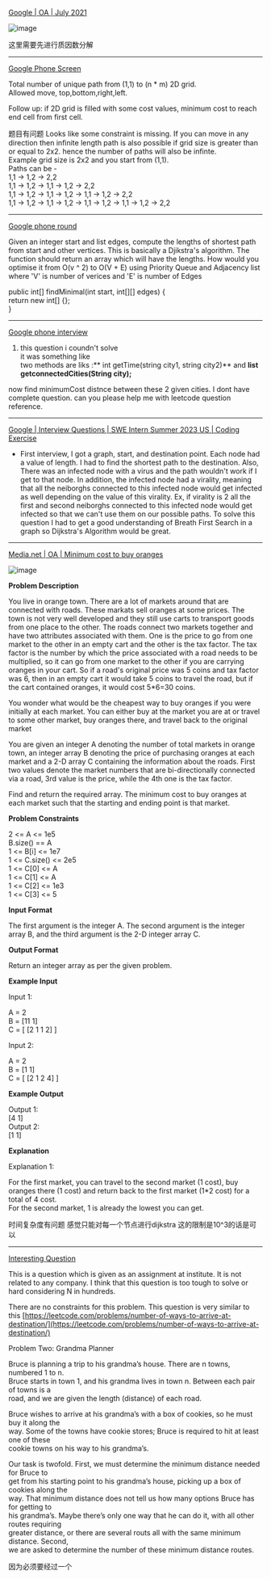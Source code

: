 


[Google | OA | July 2021](https://leetcode.com/discuss/interview-question/1359174/Google-or-OA-or-July-2021)

![image](https://assets.leetcode.com/users/images/a6095eb4-e6f1-4b35-81c0-d9216b6e67c8_1627123260.9641178.jpeg)

这里需要先进行质因数分解

-----

[Google Phone Screen](https://leetcode.com/discuss/interview-question/1225209/Google-Phone-Screen)

Total number of unique path from (1,1) to (n * m) 2D grid.  
Allowed move, top,bottom,right,left.

Follow up: if 2D grid is filled with some cost values, minimum cost to reach end cell from first cell.

题目有问题
Looks like some constraint is missing. If you can move in any direction then infinite length path is also possible if grid size is greater than or equal to 2x2. hence the number of paths will also be infinte.  
Example grid size is 2x2 and you start from (1,1).  
Paths can be -  
1,1 -> 1,2 -> 2,2  
1,1 -> 1,2 -> 1,1 -> 1,2 -> 2,2  
1,1 -> 1,2 -> 1,1 -> 1,2 -> 1,1 -> 1,2 -> 2,2  
1,1 -> 1,2 -> 1,1 -> 1,2 -> 1,1 -> 1,2 -> 1,1 -> 1,2 -> 2,2

---------

[Google phone round](https://leetcode.com/discuss/interview-question/1107192/Google-phone-round)

Given an integer start and list edges, compute the lengths of shortest path from start and other vertices. This is basically a Djikstra's algorithm. The function should return an array which will have the lengths. How would you optimise it from O(v ^ 2) to O(V + E) using Priority Queue and Adjacency list where 'V' is number of verices and 'E' is number of Edges

public int[] findMinimal(int start, int[][] edges) {  
return new int[] {};  
}

------------

[Google phone interview](https://leetcode.com/discuss/interview-question/815580/Google-phone-interview)

1.  this question i coundn't solve  
    it was something like  
    two methods are liks :** int getTime(string city1, string city2)** and  **list getconnectedCities(String city);**

now find minimumCost distnce between these 2 given cities. I dont have complete question. can you please help me with leetcode question reference.

-----------

[Google | Interview Questions | SWE Intern Summer 2023 US | Coding Exercise](https://leetcode.com/discuss/interview-question/2707370/Google-or-Interview-Questions-or-SWE-Intern-Summer-2023-US-or-Coding-Exercise)

-   First interview, I got a graph, start, and destination point. Each node had a value of length. I had to find the shortest path to the destination. Also, There was an infected node with a virus and the path wouldn't work if I get to that node. In addition, the infected node had a virality, meaning that all the neiborghs connected to this infected node would get infected as well depending on the value of this virality. Ex, if virality is 2 all the first and second neiborghs connected to this infected node would get infected so that we can't use them on our possible paths. To solve this question I had to get a good understanding of Breath First Search in a graph so Dijkstra's Algorithm would be great.

---------

[Media.net | OA | Minimum cost to buy oranges](https://leetcode.com/discuss/interview-question/1463104/Media.net-or-OA-or-Minimum-cost-to-buy-oranges)

![image](https://assets.leetcode.com/users/images/96c685b2-9eb3-4f94-9d27-2c6cbbe1ceca_1664476876.0734234.png)

**Problem Description**

You live in orange town. There are a lot of markets around that are connected with roads. These markats sell oranges at some prices. The town is not very well developed and they still use carts to transport goods from one place to the other. The roads connect two markets together and have two attributes associated with them. One is the price to go from one market to the other in an empty cart and the other is the tax factor. The tax factor is the number by which the price associated with a road needs to be multiplied, so it can go from one market to the other if you are carrying oranges in your cart. So if a road's original price was 5 coins and tax factor was 6, then in an empty cart it would take 5 coins to travel the road, but if the cart contained oranges, it would cost 5*6=30 coins.

You wonder what would be the cheapest way to buy oranges if you were initially at each market. You can either buy at the market you are at or travel to some other market, buy oranges there, and travel back to the original market

You are given an integer A denoting the number of total markets in orange town, an integer array B denoting the price of purchasing oranges at each market and a 2-D array C containing the information about the roads. First two values denote the market numbers that are bi-directionally connected via a road, 3rd value is the price, while the 4th one is the tax factor.

Find and return the required array. The minimum cost to buy oranges at each market such that the starting and ending point is that market.

**Problem Constraints**

2 <= A <= 1e5  
B.size() == A  
1 <= B[i] <= 1e7  
1 <= C.size() <= 2e5  
1 <= C[0] <= A  
1 <= C[1] <= A  
1 <= C[2] <= 1e3  
1 <= C[3] <= 5

**Input Format**

The first argument is the integer A. The second argument is the integer array B, and the third argument is the 2-D integer array C.

**Output Format**

Return an integer array as per the given problem.

**Example Input**

Input 1:

A = 2  
B = [11 1]  
C = [ [2 1 1 2] ]

Input 2:

A = 2  
B = [1 1]  
C = [ [2 1 2 4] ]

**Example Output**

Output 1:  
[4 1]  
Output 2:  
[1 1]

**Explanation**

Explanation 1:

For the first market, you can travel to the second market (1 cost), buy oranges there (1 cost) and return back to the first market (1*2 cost) for a total of 4 cost.  
For the second market, 1 is already the lowest you can get.

时间复杂度有问题 感觉只能对每一个节点进行dijkstra 这的限制是10^3的话是可以

----

[Interesting Question](https://leetcode.com/discuss/interview-question/2839991/Interesting-Question)

This is a question which is given as an assignment at institute. It is not related to any company. I think that this question is too tough to solve or hard considering N in hundreds.

There are no constraints for this problem. This question is very similar to this  [https://leetcode.com/problems/number-of-ways-to-arrive-at-destination/](https://leetcode.com/problems/number-of-ways-to-arrive-at-destination/)

Problem Two: Grandma Planner

Bruce is planning a trip to his grandma’s house. There are n towns, numbered 1 to n.  
Bruce starts in town 1, and his grandma lives in town n. Between each pair of towns is a  
road, and we are given the length (distance) of each road.

Bruce wishes to arrive at his grandma’s with a box of cookies, so he must buy it along the  
way. Some of the towns have cookie stores; Bruce is required to hit at least one of these  
cookie towns on his way to his grandma’s.

Our task is twofold. First, we must determine the minimum distance needed for Bruce to  
get from his starting point to his grandma’s house, picking up a box of cookies along the  
way. That minimum distance does not tell us how many options Bruce has for getting to  
his grandma’s. Maybe there’s only one way that he can do it, with all other routes requiring  
greater distance, or there are several routs all with the same minimum distance. Second,  
we are asked to determine the number of these minimum distance routes.

因为必须要经过一个

<!--stackedit_data:
eyJoaXN0b3J5IjpbNDk5NzgwNjgzLC0xMjQ2NDEyNjIyLDE3NT
M3MTEzMTAsMTc2MzIyNzIyOCwtOTM3MDcxMDI3XX0=
-->